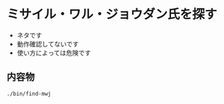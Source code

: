 ミサイル・ワル・ジョウダン氏を探す
==============================

* ネタです
* 動作確認してないです
* 使い方によっては危険です

## 内容物

    ./bin/find-mwj
    
